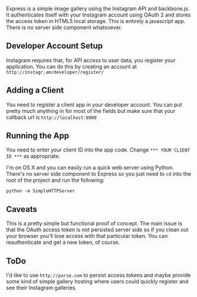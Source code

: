 Express is a simple image gallery using the Instagram API and backbone.js. It
authenticates itself with your Instagram account using OAuth 2 and stores the
access token in HTML5 local storage. This is entirely a javascript app. There
is no server side component whatsoever.

## Developer Account Setup

Instagram requires that, for API access to user data, you register your
application. You can do this by creating an account at `http://instagr.am/developer/register/`

## Adding a Client

You need to register a client app in your developer account. You can put pretty
much anything in for most of the fields but make sure that your callback url is
`http://localhost:8000`

## Running the App

You need to enter your client ID into the app code. Change `*** YOUR CLIENT ID
***` as appropriate.

I'm on OS X and you can easily run a quick web server using Python. There's no
server side component to Express so you just need to `cd` into the root of the
project and run the following:

    python -m SimpleHTTPServer

## Caveats

This is a pretty simple but functional proof of concept. The main issue is that
the OAuth access token is not persisted server side so if you clean out your
browser you'll lose access with that particular token. You can reauthenticate
and get a new token, of course.

## ToDo

I'd like to use `http://parse.com` to persist access tokens and maybe provide
some kind of simple gallery hosting where users could quickly register and see
their Instagram galleries.
